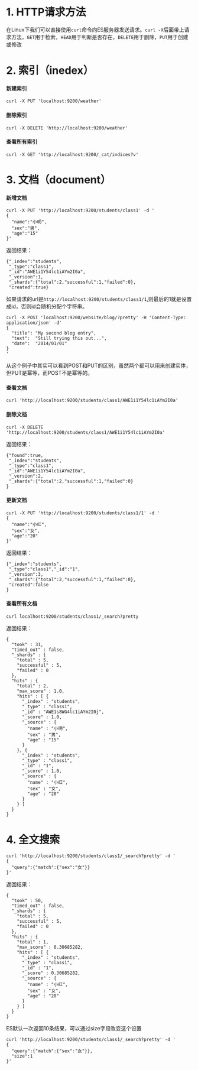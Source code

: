 # 1. HTTP请求方法
在Linux下我们可以直接使用`curl`命令向ES服务器发送请求。`curl -X`后面带上请求方法，`GET`用于检索，`HEAD`用于判断是否存在，`DELETE`用于删除，`PUT`用于创建或修改

# 2. 索引（inedex）
#### 新建索引
```
curl -X PUT 'localhost:9200/weather'
```

#### 删除索引
```
curl -X DELETE 'http://localhost:9200/weather'
```

#### 查看所有索引
```
curl -X GET 'http://localhost:9200/_cat/indices?v'
```
# 3. 文档（document）
#### 新增文档
```
curl -X PUT 'http://localhost:9200/students/class1' -d '
{
  "name":"小明",
  "sex":"男",
  "age":"15"
}'
```
返回结果：
```
{"_index":"students",
 "_type":"class1",
 "_id":"AWE1i1Y54lc1iAYm2I0a",
 "_version":1,
 "_shards":{"total":2,"successful":1,"failed":0},
 "created":true}
```
如果请求的url是`http://localhost:9200/students/class1/1`,则最后的1就是设置成id，否则id会随机分配个字符串。
```
curl -X POST 'localhost:9200/website/blog/?pretty' -H 'Content-Type: application/json' -d'
{
  "title": "My second blog entry",
  "text":  "Still trying this out...",
  "date":  "2014/01/01"
}
'
```
从这个例子中其实可以看到POST和PUT的区别，虽然两个都可以用来创建实体，但PUT是幂等，而POST不是幂等的。

#### 查看文档
```
curl 'http://localhost:9200/students/class1/AWE1i1Y54lc1iAYm2I0a'
```

#### 删除文档
```
curl -X DELETE 'http://localhost:9200/students/class1/AWE1i1Y54lc1iAYm2I0a'
```
返回结果：
```
{"found":true,
 "_index":"students",
 "_type":"class1",
 "_id":"AWE1i1Y54lc1iAYm2I0a",
 "_version":2,
 "_shards":{"total":2,"successful":1,"failed":0}
}
```

#### 更新文档
```
curl -X PUT 'http://localhost:9200/students/class1/1' -d '
{
  "name":"小红",
  "sex":"女",
  "age":"20"
}'
```
返回结果：
```
{"_index":"students",
 "_type":"class1","_id":"1",
 "_version":3,
 "_shards":{"total":2,"successful":1,"failed":0},
 "created":false
}
```

#### 查看所有文档
```
curl localhost:9200/students/class1/_search?pretty
```
返回结果：
```
{
  "took" : 31,
  "timed_out" : false,
  "_shards" : {
    "total" : 5,
    "successful" : 5,
    "failed" : 0
  },
  "hits" : {
    "total" : 2,
    "max_score" : 1.0,
    "hits" : [ {
      "_index" : "students",
      "_type" : "class1",
      "_id" : "AWE1s8WG4lc1iAYm2I0j",
      "_score" : 1.0,
      "_source" : {
        "name" : "小明",
        "sex" : "男",
        "age" : "15"
      }
    }, {
      "_index" : "students",
      "_type" : "class1",
      "_id" : "1",
      "_score" : 1.0,
      "_source" : {
        "name" : "小红",
        "sex" : "女",
        "age" : "20"
      }
    } ]
  }
}
```

# 4. 全文搜索
```
curl 'http://localhost:9200/students/class1/_search?pretty' -d '
{
  "query":{"match":{"sex":"女"}}
}'
```
返回结果：
```
{
  "took" : 50,
  "timed_out" : false,
  "_shards" : {
    "total" : 5,
    "successful" : 5,
    "failed" : 0
  },
  "hits" : {
    "total" : 1,
    "max_score" : 0.30685282,
    "hits" : [ {
      "_index" : "students",
      "_type" : "class1",
      "_id" : "1",
      "_score" : 0.30685282,
      "_source" : {
        "name" : "小红",
        "sex" : "女",
        "age" : "20"
      }
    } ]
  }
}
```
ES默认一次返回10条结果，可以通过size字段改变这个设置
```
curl 'http://localhost:9200/students/class1/_search?pretty' -d '
{
  "query":{"match":{"sex":"女"}},
  "size":1
}'
```



